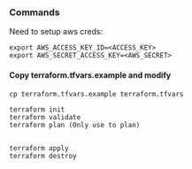 ### Commands

Need to setup aws creds:
```
export AWS_ACCESS_KEY_ID=<ACCESS_KEY>
export AWS_SECRET_ACCESS_KEY=<AWS_SECRET>
```

#### Copy terraform.tfvars.example and modify

```shell
cp terraform.tfvars.example terraform.tfvars
```


```
terraform init
terraform validate
terraform plan (Only use to plan)


terraform apply
terraform destroy

```